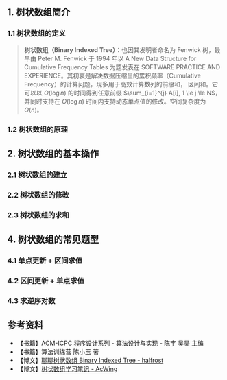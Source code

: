 ## 1. 树状数组简介

### 1.1 树状数组的定义

> **树状数组（Binary Indexed Tree）**：也因其发明者命名为 Fenwick 树，最早由 Peter M. Fenwick 于 1994 年以 A New Data Structure for Cumulative Frequency Tables 为题发表在 SOFTWARE PRACTICE AND EXPERIENCE。其初衷是解决数据压缩里的累积频率（Cumulative Frequency）的计算问题，现多用于高效计算数列的前缀和， 区间和。它可以以 $O(\log ⁡n)$ 的时间得到任意前缀 $\sum_{i=1}^{j} A[i], 1 \le j \le N$，并同时支持在 $O(\log ⁡n)$ 时间内支持动态单点值的修改。空间复杂度为 $O(n)$。

### 1.2 树状数组的原理

## 2. 树状数组的基本操作

### 2.1 树状数组的建立

### 2.2 树状数组的修改

### 2.3 树状数组的求和

## 4. 树状数组的常见题型

### 4.1 单点更新 + 区间求值

### 4.2 区间更新 + 单点求值

### 4.3 求逆序对数

## 参考资料

- 【书籍】ACM-ICPC 程序设计系列 - 算法设计与实现 - 陈宇 吴昊 主编
- 【书籍】算法训练营 陈小玉 著
- 【博文】[聊聊树状数组 Binary Indexed Tree - halfrost](https://halfrost.com/binary_indexed_tree/)
- 【博文】[树状数组学习笔记 - AcWing](https://www.acwing.com/blog/content/80/)

